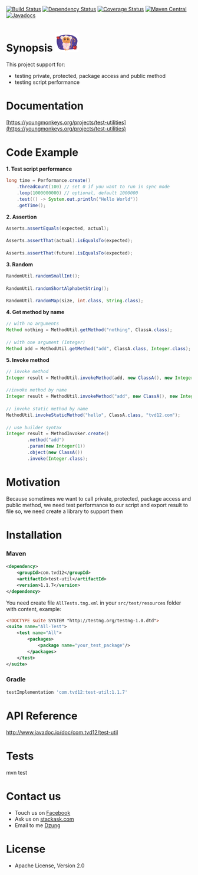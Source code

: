 [![Build Status](https://travis-ci.org/tvd12/test-util.svg?branch=master)](https://travis-ci.org/tvd12/test-util)
[![Dependency Status](https://www.versioneye.com/user/projects/5717990efcd19a00415b1f61/badge.svg?style=flat)](https://www.versioneye.com/user/projects/5717990efcd19a00415b1f61)
[![Coverage Status](https://coveralls.io/repos/github/tvd12/test-util/badge.svg?branch=master)](https://coveralls.io/github/tvd12/test-util?branch=master)
[![Maven Central](https://maven-badges.herokuapp.com/maven-central/com.tvd12/test-util/badge.svg)](https://maven-badges.herokuapp.com/maven-central/com.tvd12/test-util)
[![Javadocs](https://www.javadoc.io/badge/com.tvd12/test-util.svg)](https://www.javadoc.io/doc/com.tvd12/test-util)

# Synopsis <img src="https://github.com/tvd12/test-util/blob/master/logo.png" width="64" />

This project support for: 
- testing private, protected, package access and public method
- testing script performance

# Documentation

[https://youngmonkeys.org/projects/test-utilities](https://youngmonkeys.org/projects/test-utilities)

# Code Example

**1. Test script performance**

```java
long time = Performance.create()
	.threadCount(100) // set 0 if you want to run in sync mode
	.loop(1000000000) // optional, default 1000000
	.test(() -> System.out.println("Hello World"))
	.getTime();
```

**2. Assertion**

```java
Asserts.assertEquals(expected, actual);

Asserts.assertThat(actual).isEqualsTo(expected);

Asserts.assertThat(future).isEqualsTo(expected);
```

**3. Random**

```java
RandomUtil.randomSmallInt();

RandomUtil.randomShortAlphabetString();

RandomUtil.randomMap(size, int.class, String.class);
```

**4. Get method by name**

```java
// with no arguments
Method nothing = MethodUtil.getMethod("nothing", ClassA.class);

// with one argument (Integer)
Method add = MethodUtil.getMethod("add", ClassA.class, Integer.class);
```

**5. Invoke method**

```java
// invoke method
Integer result = MethodUtil.invokeMethod(add, new ClassA(), new Integer(1));

//invoke method by name
Integer result = MethodUtil.invokeMethod("add", new ClassA(), new Integer(1));

// invoke static method by name
MethodUtil.invokeStaticMethod("hello", ClassA.class, "tvd12.com");

// use builder syntax
Integer result = MethodInvoker.create()
        .method("add")
        .param(new Integer(1))
        .object(new ClassA())
        .invoke(Integer.class);
```

# Motivation

Because sometimes we want to call private, protected, package access and public method,
we need test performance to our script and export result to file
so, we need create a library to support them

# Installation

### Maven

```xml
<dependency>
	<groupId>com.tvd12</groupId>
	<artifactId>test-util</artifactId>
	<version>1.1.7</version>
</dependency>
```

You need create file `AllTests.tng.xml` in your `src/test/resources` folder with content, example:

```xml
<!DOCTYPE suite SYSTEM "http://testng.org/testng-1.0.dtd">
<suite name="All-Test">
    <test name="All">
    	<packages>
    		<package name="your_test_package"/>
    	</packages>
    </test>
</suite>
```

### Gradle

```groovy
testImplementation 'com.tvd12:test-util:1.1.7'
```

# API Reference

http://www.javadoc.io/doc/com.tvd12/test-util

# Tests

mvn test

# Contact us

- Touch us on [Facebook](https://www.facebook.com/youngmonkeys.org)
- Ask us on [stackask.com](https://stackask.com)
- Email to me [Dzung](mailto:itprono3@gmail.com)

# License

- Apache License, Version 2.0
	


